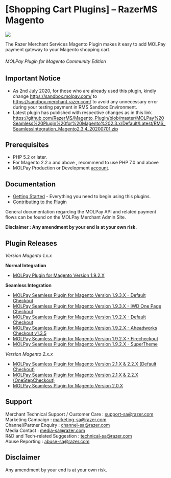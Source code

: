 [Shopping Cart Plugins] – RazerMS Magento
=====================

<img src="https://user-images.githubusercontent.com/38641542/74420751-e99a2900-4e86-11ea-99e6-904e4eba1574.jpg">

The Razer Merchant Services Magento Plugin makes it easy to add MOLPay payment gateway to your Magento shopping cart.

###### MOLPay Plugin for Magento Community Edition ######


Important Notice 
----------------

* As 2nd July 2020, for those who are already used this plugin, kindly change https://sandbox.molpay.com/ to https://sandbox.merchant.razer.com/ to avoid any unnecessary error during your testing payment in RMS Sandbox Environment.
* Latest plugin has published with respective changes as in this link https://github.com/RazerMS/Magento_Plugin/blob/master/MOLPay%20Seamless%20Plugin%20for%20Magento%202.3.x/Default/Latest/RMS_SeamlessIntegration_Magento2.3.4_20200701.zip


Prerequisites
-------------

* PHP 5.2 or later. 
* For Magento 2.2.x and above , recommend to use PHP 7.0 and above
* MOLPay Production or Development [account](https://merchant.razer.com/v3/enrol-with-us/).

Documentation
-------------

* [Getting Started](https://github.com/RazerMS/Magento_Plugin/wiki#getting-started) - Everything you need to begin using this plugins.
* [Contributing to the Plugin](https://github.com/RazerMS/Magento_Plugin/wiki/Contributing-to-the-Plugin)

General documentation regarding the MOLPay API and related payment flows can be found on the MOLPay Merchant Admin Site.

**Disclaimer : Any amendment by your end is at your own risk.**

Plugin Releases
---------------

*Version Magento 1.x.x*

**Normal Integration**
* [MOLPay Plugin for Magento Version 1.9.2.X](https://github.com/RazerMS/Magento_Plugin/tree/Version-1.9.2.x)

**Seamless Integration**
* [MOLPay Seamless Plugin for Magento Version 1.9.3.X - Default Checkout ](https://github.com/RazerMS/Magento_Plugin/tree/Version-1.9.3.x)
* [MOLPay Seamless Plugin for Magento Version 1.9.3.X - IWD One Page Checkout ](https://github.com/RazerMS/Magento_Plugin/tree/Version-1.9.3.x)
* [MOLPay Seamless Plugin for Magento Version 1.9.2.X - Default Checkout ](https://github.com/RazerMS/Magento_Plugin/tree/Version-1.9.2.x)
* [MOLPay Seamless Plugin for Magento Version 1.9.2.X - Aheadworks Checkout v1.3.5 ](https://github.com/MOLPay/Magento_Plugin/tree/Version-1.9.2.x)
* [MOLPay Seamless Plugin for Magento Version 1.9.2.X - Firecheckout ](https://github.com/RazerMS/Magento_Plugin/tree/Version-1.9.2.x)
* [MOLPay Seamless Plugin for Magento Version 1.9.2.X - SuperTheme ](https://github.com/RazerMS/Magento_Plugin/tree/Version-1.9.2.x)


*Version Magento 2.x.x*

* [MOLPay Seamless Plugin for Magento Version 2.1.X & 2.2.X (Default Checkout)](https://github.com/RazerMS/Magento_Plugin/tree/master/MOLPay%20Seamless%20Plugin%20for%20Magento%202.1.x%202.2.x/DefaultCheckout/Latest_Release)
* [MOLPay Seamless Plugin for Magento Version 2.1.X & 2.2.X (OneStepCheckout)](https://github.com/RazerMS/Magento_Plugin/tree/master/MOLPay%20Seamless%20Plugin%20for%20Magento%202.1.x%202.2.x/OneStepCheckout)
* [MOLPay Seamless Plugin for Magento Version 2.0.X](https://github.com/RazerMS/Magento_Plugin/tree/master/MOLPay%20Seamless%20Plugin%20for%20Magento%202.0.x)



Support
-------

Merchant Technical Support / Customer Care : support-sa@razer.com <br>
Marketing Campaign : marketing-sa@razer.com <br>
Channel/Partner Enquiry : channel-sa@razer.com <br>
Media Contact : media-sa@razer.com <br>
R&D and Tech-related Suggestion : technical-sa@razer.com <br>
Abuse Reporting : abuse-sa@razer.com

Disclaimer
----------
Any amendment by your end is at your own risk.
